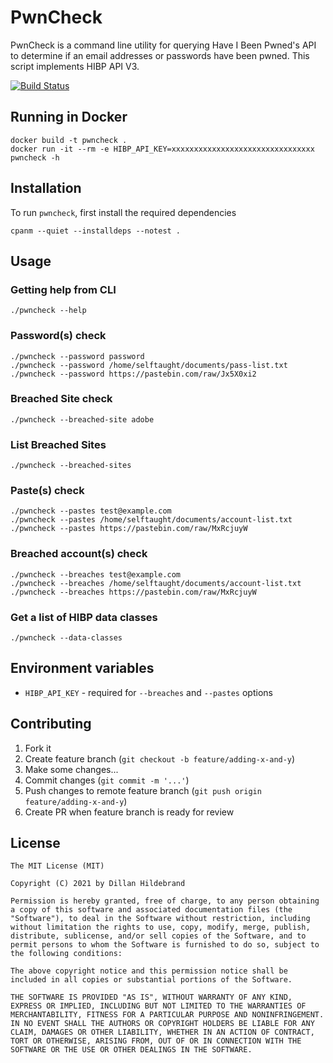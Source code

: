 # PwnCheck

PwnCheck is a command line utility for querying Have I Been Pwned's
API to determine if an email addresses or passwords have been pwned. 
This script implements HIBP API V3.

[![Build Status](https://travis-ci.com/selftaught/PwnCheck.svg?token=Tx7EAKup6EXJbMTwywxS&branch=main)](https://travis-ci.com/selftaught/PwnCheck)
  
## Running in Docker

```
docker build -t pwncheck .
docker run -it --rm -e HIBP_API_KEY=xxxxxxxxxxxxxxxxxxxxxxxxxxxxxxxx pwncheck -h
```

## **Installation**

To run `pwncheck`, first install the required dependencies

    cpanm --quiet --installdeps --notest .

## **Usage**

### **Getting help from CLI**

    ./pwncheck --help

### **Password(s) check**

    ./pwncheck --password password
    ./pwncheck --password /home/selftaught/documents/pass-list.txt
    ./pwncheck --password https://pastebin.com/raw/Jx5X0xi2

### **Breached Site check**

    ./pwncheck --breached-site adobe

### **List Breached Sites**

    ./pwncheck --breached-sites

### **Paste(s) check**

    ./pwncheck --pastes test@example.com
    ./pwncheck --pastes /home/selftaught/documents/account-list.txt
    ./pwncheck --pastes https://pastebin.com/raw/MxRcjuyW

### **Breached account(s) check**

    ./pwncheck --breaches test@example.com
    ./pwncheck --breaches /home/selftaught/documents/account-list.txt
    ./pwncheck --breaches https://pastebin.com/raw/MxRcjuyW

### **Get a list of HIBP data classes**

    ./pwncheck --data-classes

## Environment variables

 - `HIBP_API_KEY` - required for `--breaches` and `--pastes` options


## Contributing

1. Fork it
2. Create feature branch (`git checkout -b feature/adding-x-and-y`)
3. Make some changes...
4. Commit changes (`git commit -m '...'`)
5. Push changes to remote feature branch (`git push origin feature/adding-x-and-y`)
6. Create PR when feature branch is ready for review

## License 

    The MIT License (MIT)

    Copyright (C) 2021 by Dillan Hildebrand

    Permission is hereby granted, free of charge, to any person obtaining a copy of this software and associated documentation files (the "Software"), to deal in the Software without restriction, including without limitation the rights to use, copy, modify, merge, publish, distribute, sublicense, and/or sell copies of the Software, and to permit persons to whom the Software is furnished to do so, subject to the following conditions:

    The above copyright notice and this permission notice shall be included in all copies or substantial portions of the Software.

    THE SOFTWARE IS PROVIDED "AS IS", WITHOUT WARRANTY OF ANY KIND, EXPRESS OR IMPLIED, INCLUDING BUT NOT LIMITED TO THE WARRANTIES OF MERCHANTABILITY, FITNESS FOR A PARTICULAR PURPOSE AND NONINFRINGEMENT. IN NO EVENT SHALL THE AUTHORS OR COPYRIGHT HOLDERS BE LIABLE FOR ANY CLAIM, DAMAGES OR OTHER LIABILITY, WHETHER IN AN ACTION OF CONTRACT, TORT OR OTHERWISE, ARISING FROM, OUT OF OR IN CONNECTION WITH THE SOFTWARE OR THE USE OR OTHER DEALINGS IN THE SOFTWARE.
